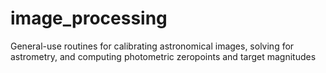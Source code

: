 # image_processing
General-use routines for calibrating astronomical images, solving for astrometry, and computing photometric zeropoints and target magnitudes
